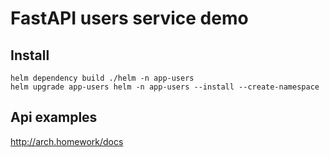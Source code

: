 # FastAPI users service demo

## Install
```
helm dependency build ./helm -n app-users
helm upgrade app-users helm -n app-users --install --create-namespace 
```

## Api examples
http://arch.homework/docs

